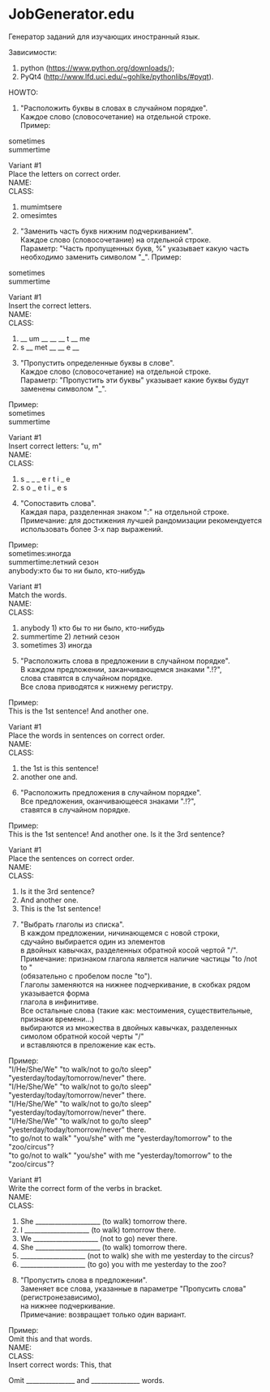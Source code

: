 JobGenerator.edu
================

Генератор заданий для изучающих иностранный язык.


Зависимости:  
1. python (https://www.python.org/downloads/);  
2. PyQt4 (http://www.lfd.uci.edu/~gohlke/pythonlibs/#pyqt).


HOWTO:

1. "Расположить буквы в словах в случайном порядке".  
Каждое слово (словосочетание) на отдельной строке.  
Пример:  

sometimes  
summertime

Variant #1  
Place the letters on correct order.  
NAME:  
CLASS:  
1) mumimtsere  
2) omesimtes  

2. "Заменить часть букв нижним подчеркиванием".  
Каждое слово (словосочетание) на отдельной строке.  
Параметр: "Часть пропущенных букв, %" указывает какую часть необходимо заменить символом "_".
Пример:  

sometimes  
summertime  

Variant #1  
Insert the correct letters.  
NAME:  
CLASS:  
1)  __ um __  __  __ t __ me  
2) s __ met __  __ e __  

3. "Пропустить определенные буквы в слове".  
Каждое слово (словосочетание) на отдельной строке.  
Параметр: "Пропустить эти буквы" указывает какие буквы будут заменены символом "_".

Пример:  
sometimes  
summertime  

Variant #1  
Insert correct letters: "u, m"  
NAME:  
CLASS:  
1) s _ _ _ e r t i _ e  
2) s o _ e t i _ e s  

4. "Сопоставить слова".  
Каждая пара, разделенная знаком ":" на отдельной строке.  
Примечание: для достижения лучшей рандомизации рекомендуется
использовать более 3-х пар выражений.  

Пример:  
sometimes:иногда  
summertime:летний сезон  
anybody:кто бы то ни было, кто-нибудь  

Variant #1  
Match the words.  
NAME:  
CLASS:  
1) anybody	  	1) кто бы то ни было, кто-нибудь  
2) summertime		2) летний сезон  
3) sometimes		3) иногда  

5. "Расположить слова в предложении в случайном порядке".  
В каждом предложении, заканчивающемся знаками ".!?",  
слова ставятся в случайном порядке.  
Все слова приводятся к нижнему регистру.  

Пример:  
This is the 1st sentence! And another one.  

Variant #1  
Place the words in sentences on correct order.  
NAME:  
CLASS:  
1) the 1st is this sentence!  
2) another one  and.  

6. "Расположить предложения в случайном порядке".  
Все предложения, оканчивающееся знаками ".!?",  
ставятся в случайном порядке.  

Пример:  
This is the 1st sentence! And another one. Is it the 3rd sentence?

Variant #1  
Place the sentences on correct order.  
NAME:  
CLASS:  
1)  Is it the 3rd sentence?  
2)  And another one.  
3) This is the 1st sentence!  

7. "Выбрать глаголы из списка".  
В каждом предложении, ничинающемся с новой строки,  
сдучайно выбирается один из элементов  
в двойных кавычках, разделенных обратной косой чертой "/".  
Примечание: признаком глагола является наличие частицы "to /not to "  
(обязательно с пробелом после "to").  
Глаголы заменяются на нижнее подчеркивание, в скобках рядом указывается форма  
глагола в инфинитиве.  
Все остальные слова (такие как: местоимения, существительные, признаки времени...)  
выбираются из множества в двойных кавычках, разделенных симолом обратной косой черты "/"  
и вставляются в преложение как есть.  

Пример:  
"I/He/She/We" "to walk/not to go/to sleep" "yesterday/today/tomorrow/never" there.  
"I/He/She/We" "to walk/not to go/to sleep" "yesterday/today/tomorrow/never" there.  
"I/He/She/We" "to walk/not to go/to sleep" "yesterday/today/tomorrow/never" there.  
"I/He/She/We" "to walk/not to go/to sleep" "yesterday/today/tomorrow/never" there.  
"to go/not to walk" "you/she" with me "yesterday/tomorrow" to the "zoo/circus"?  
"to go/not to walk" "you/she" with me "yesterday/tomorrow" to the "zoo/circus"?  

Variant #1  
Write the correct form of the verbs in bracket.  
NAME:  
CLASS:  
1) She ____________________ (to walk) tomorrow there.  
2) I ____________________ (to walk) tomorrow there.  
3) We ____________________ (not to go) never there.  
4) She ____________________ (to walk) tomorrow there.  
5) ____________________ (not to walk) she with me yesterday to the circus?  
6) ____________________ (to go) you with me yesterday to the zoo?  

8. "Пропустить слова в предложении".  
Заменяет все слова, указанные в параметре "Пропусить слова" (регистронезависимо),  
на нижнее подчеркивание.  
Примечание: возвращает только один вариант.  

Пример:  
Omit this and that words.  
NAME:  
CLASS:  
Insert correct words: This,  that  

Omit _______________ and _______________ words.  
